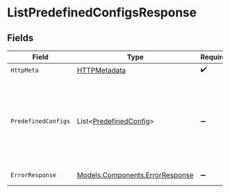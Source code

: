 # ListPredefinedConfigsResponse


## Fields

| Field                                                                                                       | Type                                                                                                        | Required                                                                                                    | Description                                                                                                 |
| ----------------------------------------------------------------------------------------------------------- | ----------------------------------------------------------------------------------------------------------- | ----------------------------------------------------------------------------------------------------------- | ----------------------------------------------------------------------------------------------------------- |
| `HttpMeta`                                                                                                  | [HTTPMetadata](../../Models/Components/HTTPMetadata.md)                                                     | :heavy_check_mark:                                                                                          | N/A                                                                                                         |
| `PredefinedConfigs`                                                                                         | List<[PredefinedConfig](../../Models/Components/PredefinedConfig.md)>                                       | :heavy_minus_sign:                                                                                          | The request was processed successfully. Predefined configuration details are included in the response body. |
| `ErrorResponse`                                                                                             | [Models.Components.ErrorResponse](../../Models/Components/ErrorResponse.md)                                 | :heavy_minus_sign:                                                                                          | Invalid request.                                                                                            |